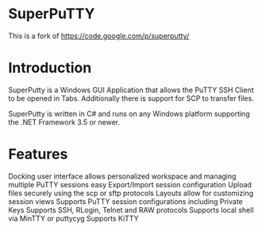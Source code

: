 SuperPuTTY
==========
This is a fork of https://code.google.com/p/superputty/

Introduction
==========
SuperPutty is a Windows GUI Application that allows the PuTTY SSH Client to be opened in Tabs. Additionally there is support for SCP to transfer files.

SuperPutty is written in C# and runs on any Windows platform supporting the .NET Framework 3.5 or newer.

Features
==========
Docking user interface allows personalized workspace and managing multiple PuTTY sessions easy
Export/Import session configuration
Upload files securely using the scp or sftp protocols
Layouts allow for customizing session views
Supports PuTTY session configurations including Private Keys
Supports SSH, RLogin, Telnet and RAW protocols
Supports local shell via MinTTY or puttycyg
Supports KiTTY